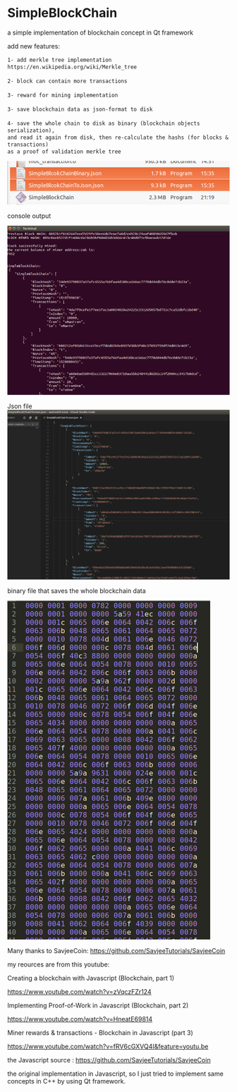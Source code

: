 # SimpleBlockChain
a simple implementation of blockchain concept in Qt framework

add new features:

  	1- add merkle tree implementation https://en.wikipedia.org/wiki/Merkle_tree 

  	2- block can contain more transactions

  	3- reward for mining implementation

  	3- save blockchain data as json-format to disk

  	4- save the whole chain to disk as binary (blockchain objects serialization), 
    and read it again from disk, then re-calculate the hashs (for blocks & transactions) 
    as a proof of validation merkle tree


![alt text](https://github.com/zbahhah/SimpleBlockChain/blob/master/simpleBcJsonBinaryFiles.png)


console output

![alt text](https://github.com/zbahhah/SimpleBlockChain/blob/master/simpleBcOutput.png)


Json file
![alt text](https://github.com/zbahhah/SimpleBlockChain/blob/master/simpleBcJson.png)

binary file that saves the whole blockchain data

![alt text](https://github.com/zbahhah/SimpleBlockChain/blob/master/SimpleBcBinary.png)



Many thanks to SavjeeCoin: https://github.com/SavjeeTutorials/SavjeeCoin

my reources are from this youtube:

Creating a blockchain with Javascript (Blockchain, part 1)

https://www.youtube.com/watch?v=zVqczFZr124


Implementing Proof-of-Work in Javascript (Blockchain, part 2)

https://www.youtube.com/watch?v=HneatE69814


Miner rewards & transactions - Blockchain in Javascript (part 3)

https://www.youtube.com/watch?v=fRV6cGXVQ4I&feature=youtu.be


the Javascript source : https://github.com/SavjeeTutorials/SavjeeCoin


the original implementation in Javascript, 
so I just tried to implement same concepts in C++ by using Qt framework.

